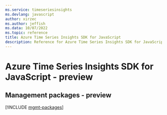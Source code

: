 ```yaml
---
ms.service: timeseriesinsights
ms.devlang: javascript
author: xirzec
ms.author: jeffish
ms.data: 10/07/2022
ms.topic: reference
title: Azure Time Series Insights SDK for JavaScript
description: Reference for Azure Time Series Insights SDK for JavaScript
---
```

# Azure Time Series Insights SDK for JavaScript - preview

## Management packages - preview
[!INCLUDE [mgmt-packages](time-series-insights-mgmt-index.md)]